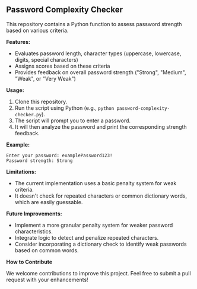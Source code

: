 ## Password Complexity Checker

This repository contains a Python function to assess password strength based on various criteria. 

**Features:**

* Evaluates password length, character types (uppercase, lowercase, digits, special characters)
* Assigns scores based on these criteria
* Provides feedback on overall password strength ("Strong", "Medium", "Weak", or "Very Weak")

**Usage:**

1. Clone this repository.
2. Run the script using Python (e.g., `python password-complexity-checker.py`).
3. The script will prompt you to enter a password.
4. It will then analyze the password and print the corresponding strength feedback.

**Example:**

```
Enter your password: examplePassword123!
Password strength: Strong
```

**Limitations:**

* The current implementation uses a basic penalty system for weak criteria. 
* It doesn't check for repeated characters or common dictionary words, which are easily guessable.

**Future Improvements:**

* Implement a more granular penalty system for weaker password characteristics.
* Integrate logic to detect and penalize repeated characters.
* Consider incorporating a dictionary check to identify weak passwords based on common words.


**How to Contribute**

We welcome contributions to improve this project. Feel free to submit a pull request with your enhancements!
